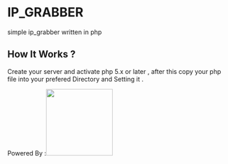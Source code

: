 # IP_GRABBER
simple ip_grabber written in php

<h2> How It Works ? </h2>

<p>
  Create your server and activate php 5.x or later , after this copy your php file into your prefered Directory and Setting it .
  </p>
  
Powered By :<img src="https://wisdmlabs.com/site/wp-content/uploads/2014/01/php-logo-Converted-01-2.png" width="150" height="150">
